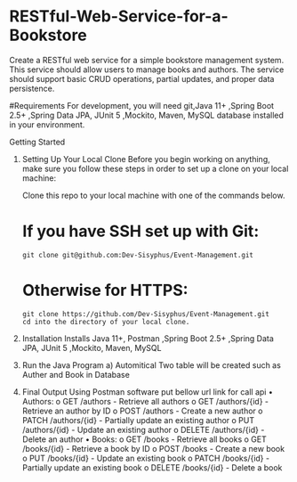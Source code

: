 # RESTful-Web-Service-for-a-Bookstore
Create a RESTful web service for a simple bookstore management system. This service should allow users to manage books and authors. The service should support basic CRUD operations, partial updates, and proper data persistence.

#Requirements
For development, you will need git,Java 11+ ,Spring Boot 2.5+ ,Spring Data JPA, JUnit 5 ,Mockito, Maven, MySQL database installed in your environment.

Getting Started
1. Setting Up Your Local Clone
    Before you begin working on anything, make sure you follow these steps in order to set up a clone on your local machine:

    Clone this repo to your local machine with one of the commands below.

      # If you have SSH set up with Git:
       git clone git@github.com:Dev-Sisyphus/Event-Management.git
      # Otherwise for HTTPS:
       git clone https://github.com/Dev-Sisyphus/Event-Management.git
       cd into the directory of your local clone.
2. Installation
     Installs Java 11+, Postman ,Spring Boot 2.5+ ,Spring Data JPA, JUnit 5 ,Mockito, Maven, MySQL

3. Run the Java Program
   a) Automitical Two table will be created such as Auther and Book in Database
   
4. Final Output
   Using Postman software put bellow url link for call api 
       • Authors:
         o GET /authors - Retrieve all authors
         o GET /authors/{id} - Retrieve an author by ID
         o POST /authors - Create a new author
         o PATCH /authors/{id} - Partially update an existing author
         o PUT /authors/{id} - Update an existing author
         o DELETE /authors/{id} - Delete an author
     • Books:
        o GET /books - Retrieve all books
        o GET /books/{id} - Retrieve a book by ID
        o POST /books - Create a new book
        o PUT /books/{id} - Update an existing book
        o PATCH /books/{id} - Partially update an existing book
        o DELETE /books/{id} - Delete a book






